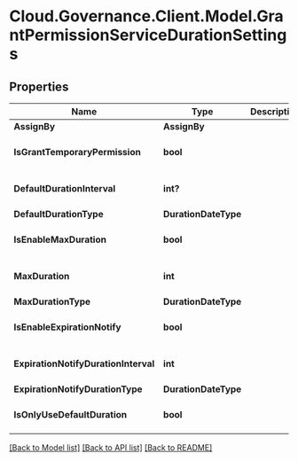 # Cloud.Governance.Client.Model.GrantPermissionServiceDurationSettings
## Properties

Name | Type | Description | Notes
------------ | ------------- | ------------- | -------------
**AssignBy** | **AssignBy** |  | [optional] 
**IsGrantTemporaryPermission** | **bool** |  | [optional] [default to false]
**DefaultDurationInterval** | **int?** |  | [optional] [default to 0]
**DefaultDurationType** | **DurationDateType** |  | [optional] 
**IsEnableMaxDuration** | **bool** |  | [optional] [default to false]
**MaxDuration** | **int** |  | [optional] [default to 0]
**MaxDurationType** | **DurationDateType** |  | [optional] 
**IsEnableExpirationNotify** | **bool** |  | [optional] [default to false]
**ExpirationNotifyDurationInterval** | **int** |  | [optional] [default to 0]
**ExpirationNotifyDurationType** | **DurationDateType** |  | [optional] 
**IsOnlyUseDefaultDuration** | **bool** |  | [optional] [default to false]

[[Back to Model list]](../README.md#documentation-for-models) [[Back to API list]](../README.md#documentation-for-api-endpoints) [[Back to README]](../README.md)

